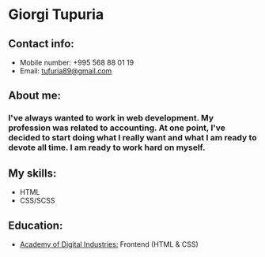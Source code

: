 # Giorgi Tupuria

## Contact info:
* Mobile number: +995 568 88 01 19
* Email: tufuria89@gmail.com

## About me:
### I've always wanted to work in web development. My profession was related to accounting.  At one point, I've decided to start doing what I really want and what I am ready to devote all time. I am ready to work hard on myself.

## My skills:
* HTML
* CSS/SCSS

## Education:
* [Academy of Digital Industries:](https://digitaledu.ge/) Frontend (HTML & CSS)